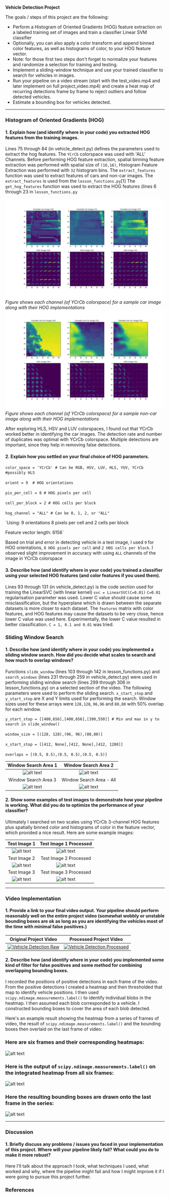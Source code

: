 **Vehicle Detection Project**

The goals / steps of this project are the following:

* Perform a Histogram of Oriented Gradients (HOG) feature extraction on a labeled training set of images and train a classifier Linear SVM classifier
* Optionally, you can also apply a color transform and append binned color features, as well as histograms of color, to your HOG feature vector. 
* Note: for those first two steps don't forget to normalize your features and randomize a selection for training and testing.
* Implement a sliding-window technique and use your trained classifier to search for vehicles in images.
* Run your pipeline on a video stream (start with the test_video.mp4 and later implement on full project_video.mp4) and create a heat map of recurring detections frame by frame to reject outliers and follow detected vehicles.
* Estimate a bounding box for vehicles detected.

[//]: # (Image References)
[image1]: ./output_images/HOG_test.png "HOG Implementation on car image"
[image2]: ./output_images/non_carHOG_test.png "HOG Implementation on non-car image"
[image3]: ./output_images/window1.jpeg "Search Window Area 1"
[image4]: ./output_images/window2.jpeg "Search Window Area 2"
[image5]: ./output_images/window3.jpeg "Search Window Area 3"
[image6]: ./output_images/all_windows.jpeg "Search Window Area - All"
[image7]: ./test_images/test_1.jpg "Test Image 1"
[image8]: ./output_images/test_1_proc.jpg "Test Image 1 Processed"
[image9]: ./test_images/test_4.jpg "Test Image 2"
[image10]: ./output_images/test_4_proc.jpg "Test Image 2 Processed"
[image11]: ./test_images/test_5.jpg "Test Image 3"
[image12]: ./output_images/test_5_proc.jpg "Test Image 3 Processed"

---

### Histogram of Oriented Gradients (HOG)

#### 1. Explain how (and identify where in your code) you extracted HOG features from the training images.

Lines 75 through 84 (in vehicle_detect.py) defines the parameters used to extract the hog features. The ```YCrCb``` colorspace was used with 'ALL' Channels.
Before performing HOG feature extraction, spatial binning feature extraction was performed with spatial size of ```(16,16)```, Histogram Feature Extraction was performed with ```32``` histogram bins. The ```extract_features``` function was used to extract features of cars and non-car images. The ```extract_features``` is used from the ```lesson_functions.py```[1] The ```get_hog_features``` function was used to extract the HOG features (lines 6 through 23 in ```lesson_functions.py```

![alt text][image1]
*Figure shows each channel (of YCrCb colorspace)  for a sample car image along with their HOG implementations*
![alt text][image2]
*Figure shows each channel (of YCrCb colorspace) for a sample non-car image along with their HOG implementations*

After exploring HLS, HSV and LUV colorspaces, I found out that YCrCb worked better in identifying the car images. The detection rate and number of duplicates was optimal with YCrCb colorspace. Multiple detections are important, since they help in removing false detections. 

#### 2. Explain how you settled on your final choice of HOG parameters.

```
color_space = 'YCrCb' # Can be RGB, HSV, LUV, HLS, YUV, YCrCb #possibly HLS

orient = 9  # HOG orientations

pix_per_cell = 8 # HOG pixels per cell

cell_per_block = 2 # HOG cells per block

hog_channel = "ALL" # Can be 0, 1, 2, or "ALL"
```

`Using: 9 orientations 8 pixels per cell and 2 cells per block

Feature vector length: 6156`

Based on trial and error in detecting vehicle in a test image, I used `9` for HOG orientations, `8 HOG pixels per cell` and `2 HOG cells per block`. I observed slight improvement in accuracy with using `ALL` channels of the image in YCrCb colorspace

#### 3. Describe how (and identify where in your code) you trained a classifier using your selected HOG features (and color features if you used them).

Lines 93 through 131 (in vehicle_detect.py) is the code section used for training the LinearSVC (with linear kernel) ```svc = LinearSVC(C=0.01)```
```C=0.01``` regularisation parameter was used. Lower C value should cause some misclassification, but the hyperplane which is drawn between the separate datasets is more closer to each dataset. The ```features``` matrix with color features, and HOG features may cause the datasets to be very close, hence lower C value was used here. Experimentally, the lower C value resulted in better classification. ```C = 1, 0.1 and 0.01``` was tried. 

### Sliding Window Search

#### 1. Describe how (and identify where in your code) you implemented a sliding window search.  How did you decide what scales to search and how much to overlap windows?

Functions ```slide_window``` (lines 103 through 142 in lesson_functions.py) and ```search_windows``` (lines 231 through 259 in vehicle_detect.py) were used in performing sliding window search (lines 299 through 306 in lesson_functions.py) on a selected section of the video.
The following parameters were used to perform the sliding search. ```x_start_stop``` and ```y_start_stop``` are X and Y limits used for performing the search. 
Window sizes used for these arrays were `128,128`, `96,96` and `80,80` with 50% overlap for each window.
```
y_start_stop = [[400,656],[400,656],[390,550]] # Min and max in y to search in slide_window()

window_size = [(128, 128),(96, 96),(80,80)]

x_start_stop = [[412, None],[412, None],[412, 1280]]

overlaps = [(0.5, 0.5),(0.5, 0.5),(0.5, 0.5)]
```

| Window Search Area 1 | Window Search Area 2 |
|:---:|:---:|
| ![alt text][image3] | ![alt text][image4] |
| Window Search Area 3 | Window Search Area - All |
| ![alt text][image5] | ![alt text][image6] |

#### 2. Show some examples of test images to demonstrate how your pipeline is working.  What did you do to optimize the performance of your classifier?

Ultimately I searched on two scales using YCrCb 3-channel HOG features plus spatially binned color and histograms of color in the feature vector, which provided a nice result.  Here are some example images:

| Test Image 1 | Test Image 1 Processed |
|:---:|:---:|
| ![alt text][image7] | ![alt text][image8] |
| Test Image 2 | Test Image 2 Processed |
| ![alt text][image9] | ![alt text][image10] |
| Test Image 3 | Test Image 3 Processed |
| ![alt text][image11] | ![alt text][image12] |
---

### Video Implementation

#### 1. Provide a link to your final video output.  Your pipeline should perform reasonably well on the entire project video (somewhat wobbly or unstable bounding boxes are ok as long as you are identifying the vehicles most of the time with minimal false positives.)

| Original Project Video | Processed Project Video |
|:---:|:---:|
| [![Vehicle Detection Raw](https://i.ytimg.com/vi/ntsQ03OSk7s/maxresdefault.jpg)](https://youtu.be/ntsQ03OSk7s) | [![Vehicle Detection Processed](https://i.ytimg.com/vi/l7zqSn8HCXg/maxresdefault.jpg)](https://youtu.be/l7zqSn8HCXg) |


#### 2. Describe how (and identify where in your code) you implemented some kind of filter for false positives and some method for combining overlapping bounding boxes.

I recorded the positions of positive detections in each frame of the video.  From the positive detections I created a heatmap and then thresholded that map to identify vehicle positions.  I then used `scipy.ndimage.measurements.label()` to identify individual blobs in the heatmap.  I then assumed each blob corresponded to a vehicle.  I constructed bounding boxes to cover the area of each blob detected.  

Here's an example result showing the heatmap from a series of frames of video, the result of `scipy.ndimage.measurements.label()` and the bounding boxes then overlaid on the last frame of video:

### Here are six frames and their corresponding heatmaps:

![alt text][image5]

### Here is the output of `scipy.ndimage.measurements.label()` on the integrated heatmap from all six frames:
![alt text][image6]

### Here the resulting bounding boxes are drawn onto the last frame in the series:
![alt text][image7]



---

### Discussion

#### 1. Briefly discuss any problems / issues you faced in your implementation of this project.  Where will your pipeline likely fail?  What could you do to make it more robust?

Here I'll talk about the approach I took, what techniques I used, what worked and why, where the pipeline might fail and how I might improve it if I were going to pursue this project further.  

### References

